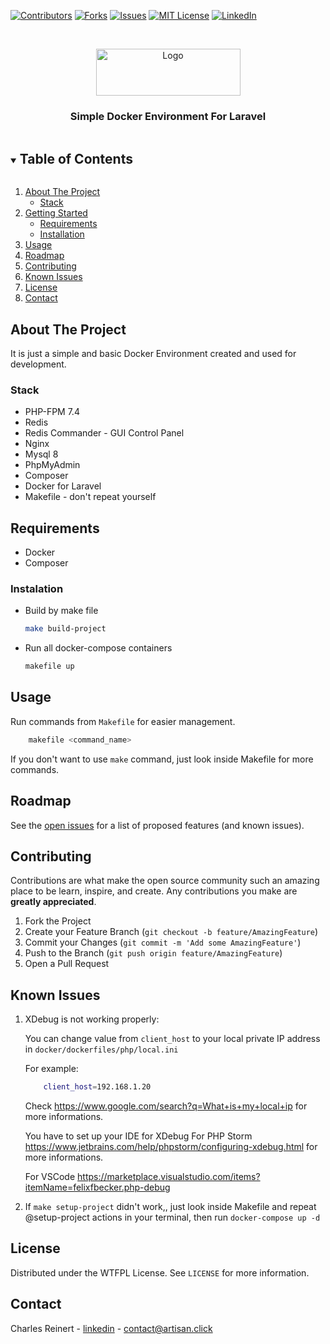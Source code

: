 
<!-- PROJECT SHIELDS -->
<!--
*** I'm using markdown "reference style" links for readability.
*** Reference links are enclosed in brackets [ ] instead of parentheses ( ).
*** See the bottom of this document for the declaration of the reference variables
*** for contributors-url, forks-url, etc. This is an optional, concise syntax you may use.
*** https://www.markdownguide.org/basic-syntax/#reference-style-links
-->
[![Contributors][contributors-shield]][contributors-url]
[![Forks][forks-shield]][forks-url]
[![Issues][issues-shield]][issues-url]
[![MIT License][license-shield]][license-url]
[![LinkedIn][linkedin-shield]][linkedin-url]



<!-- PROJECT LOGO -->
<br />
<p align="center">
  <a href="https://github.com/KarolReinert/laravel-simple-docker">
    <img src="https://artisan.click/wp-content/uploads/2020/10/logo1-2.png" alt="Logo" width="231" height="75">
  </a>

  <h3 align="center">Simple Docker Environment For Laravel</h3>

</p>



<!-- TABLE OF CONTENTS -->
<details open="open">
  <summary><h2 style="display: inline-block">Table of Contents</h2></summary>
  <ol>
    <li>
      <a href="#about-the-project">About The Project</a>
      <ul>
        <li><a href="#stack">Stack</a></li>
      </ul>
    </li>
    <li>
      <a href="#getting-started">Getting Started</a>
      <ul>
        <li><a href="#requirements">Requirements</a></li>
        <li><a href="#installation">Installation</a></li>
      </ul>
    </li>
    <li><a href="#usage">Usage</a></li>
    <li><a href="#roadmap">Roadmap</a></li>
    <li><a href="#contributing">Contributing</a></li>
    <li><a href="#known-issues">Known Issues</a></li>
    <li><a href="#license">License</a></li>
    <li><a href="#contact">Contact</a></li>
  </ol>
</details>



<!-- ABOUT THE PROJECT -->
## About The Project

It is just a simple and basic Docker Environment created and used for development.


### Stack

* PHP-FPM 7.4
* Redis
* Redis Commander - GUI Control Panel
* Nginx
* Mysql 8
* PhpMyAdmin
* Composer
* Docker for Laravel
* Makefile - don't repeat yourself



<!-- GETTING STARTED -->
## Requirements

* Docker
* Composer

### Instalation

* Build by make file
  ```sh
  make build-project
  ```
* Run all docker-compose containers
  ```sh
  makefile up
  ```


<!-- USAGE EXAMPLES -->
## Usage

Run commands from `Makefile` for  easier management.
```sh
    makefile <command_name>
```

If you don't want to use `make` command, just look inside Makefile for more commands.



<!-- ROADMAP -->
## Roadmap

See the [open issues](https://github.com/KarolReinert/laravel-simple-docker/issues) for a list of proposed features (and known issues).



<!-- CONTRIBUTING -->
## Contributing

Contributions are what make the open source community such an amazing place to be learn, inspire, and create. Any contributions you make are **greatly appreciated**.

1. Fork the Project
2. Create your Feature Branch (`git checkout -b feature/AmazingFeature`)
3. Commit your Changes (`git commit -m 'Add some AmazingFeature'`)
4. Push to the Branch (`git push origin feature/AmazingFeature`)
5. Open a Pull Request


<!-- KNOWN ISSUES -->
## Known Issues
1. XDebug is not working properly:
    
    You can change value from `client_host` to your local private IP address in `docker/dockerfiles/php/local.ini`
    
    For example:
    ```sh
        client_host=192.168.1.20
    ```


    Check
    https://www.google.com/search?q=What+is+my+local+ip 
    for more informations.

    You have to set up your IDE for XDebug
    For PHP Storm https://www.jetbrains.com/help/phpstorm/configuring-xdebug.html for more informations.

    For VSCode https://marketplace.visualstudio.com/items?itemName=felixfbecker.php-debug

2. If `make setup-project` didn't work,, just look inside Makefile and repeat @setup-project actions in your terminal, then run `docker-compose up -d`

<!-- LICENSE -->
## License

Distributed under the WTFPL License. See `LICENSE` for more information.



<!-- CONTACT -->
## Contact

Charles Reinert - [linkedin](https://www.linkedin.com/in/charles-reinert) - contact@artisan.click



<!-- MARKDOWN LINKS & IMAGES -->
<!-- https://www.markdownguide.org/basic-syntax/#reference-style-links -->
[contributors-shield]: https://img.shields.io/github/contributors/KarolReinert/laravel-simple-docker.svg?style=for-the-badge
[contributors-url]: https://github.com/KarolReinert/laravel-simple-docker/graphs/contributors
[forks-shield]: https://img.shields.io/github/forks/KarolReinert/laravel-simple-docker.svg?style=for-the-badge
[forks-url]: https://github.com/KarolReinert/laravel-simple-docker/network/members
[stars-shield]: https://img.shields.io/github/stars/KarolReinert/laravel-simple-docker.svg?style=for-the-badge
[stars-url]: https://github.com/KarolReinert/laravel-simple-docker/stargazers
[issues-shield]: https://img.shields.io/github/issues/KarolReinert/laravel-simple-docker.svg?style=for-the-badge
[issues-url]: https://github.com/KarolReinert/laravel-simple-docker/issues
[license-shield]: https://img.shields.io/github/license/KarolReinert/laravel-simple-docker.svg?style=for-the-badge
[license-url]: https://github.com/KarolReinert/laravel-simple-docker/blob/master/LICENSE
[linkedin-shield]: https://img.shields.io/badge/-LinkedIn-black.svg?style=for-the-badge&logo=linkedin&colorB=555
[linkedin-url]: https://www.linkedin.com/in/charles-reinert/